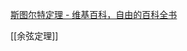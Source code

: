 
[斯图尔特定理 - 维基百科，自由的百科全书](https://zh.wikipedia.org/zh-cn/%E6%96%AF%E5%9B%BE%E5%B0%94%E7%89%B9%E5%AE%9A%E7%90%86)


[[余弦定理]]